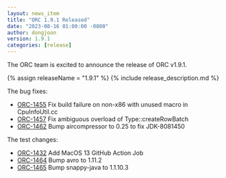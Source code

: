 ```yaml
---
layout: news_item
title: "ORC 1.9.1 Released"
date: "2023-08-16 01:00:00 -0800"
author: dongjoon
version: 1.9.1
categories: [release]
---
```


The ORC team is excited to announce the release of ORC v1.9.1.

{% assign releaseName = "1.9.1" %}
{% include release_description.md %}

The bug fixes:
- [ORC-1455]({{site.jira}}/ORC-1455) Fix build failure on non-x86 with unused macro in CpuInfoUtil.cc
- [ORC-1457]({{site.jira}}/ORC-1457) Fix ambiguous overload of Type::createRowBatch
- [ORC-1462]({{site.jira}}/ORC-1462) Bump aircompressor to 0.25 to fix JDK-8081450

The test changes:
- [ORC-1432]({{site.jira}}/ORC-1432) Add MacOS 13 GitHub Action Job
- [ORC-1464]({{site.jira}}/ORC-1464) Bump avro to 1.11.2
- [ORC-1465]({{site.jira}}/ORC-1465) Bump snappy-java to 1.1.10.3
